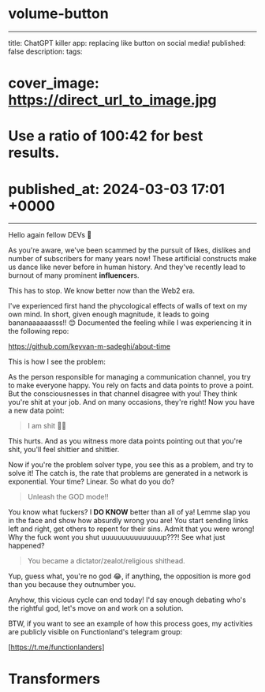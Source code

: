 # volume-button

---
title: ChatGPT killer app: replacing like button on social media!
published: false
description: 
tags: 
# cover_image: https://direct_url_to_image.jpg
# Use a ratio of 100:42 for best results.
# published_at: 2024-03-03 17:01 +0000
---

Hello again fellow DEVs 🤗

As you're aware, we've been scammed by the pursuit of likes, dislikes and number of subscribers for many years now! These artificial constructs make us dance like never before in human history. And they've recently lead to burnout of many prominent **influencer**s.

This has to stop. We know better now than the Web2 era.

I've experienced first hand the phycological effects of walls of text on my own mind. In short, given enough magnitude, it leads to going bananaaaaaasss!! 😊 Documented the feeling while I was experiencing it in the following repo:

https://github.com/keyvan-m-sadeghi/about-time

This is how I see the problem:

As the person responsible for managing a communication channel, you try to make everyone happy. You rely on facts and data points to prove a point. But the consciousnesses in that channel disagree with you! They think you're shit at your job. And on many occasions, they're right! Now you have a new data point:

> I am shit 💩😓

This hurts. And as you witness more data points pointing out that you're shit, you'll feel shittier and shittier.

Now if you're the problem solver type, you see this as a problem, and try to solve it! The catch is, the rate that problems are generated in a network is exponential. Your time? Linear. So what do you do?

> Unleash the GOD mode!!

You know what fuckers? I **DO KNOW** better than all of ya! Lemme slap you in the face and show how absurdly wrong you are! You start sending links left and right, get others to repent for their sins. Admit that you were wrong! Why the fuck wont you shut uuuuuuuuuuuuuuup???! See what just happened?

> You became a dictator/zealot/religious shithead.

Yup, guess what, you're no god 😂, if anything, the opposition is more god than you because they outnumber you.

Anyhow, this vicious cycle can end today! I'd say enough debating who's the rightful god, let's move on and work on a solution.

BTW, if you want to see an example of how this process goes, my activities are publicly visible on Functionland's telegram group:

[https://t.me/functionlanders]

# Transformers

